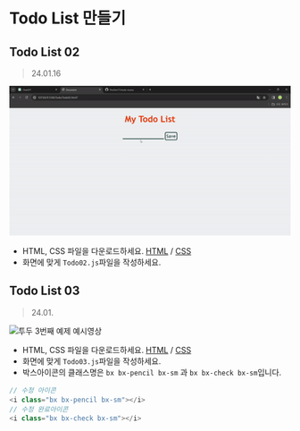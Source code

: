 # Todo List 만들기

## Todo List 02

> 24.01.16

![투두 2번째 예제 예시영상](./assets/Todo02-prolouge.gif)

-   HTML, CSS 파일을 다운로드하세요. [HTML](https://github.com/PisoDev77/study-visang/blob/main/Todo/Todo02.html) / [CSS](https://github.com/PisoDev77/study-visang/blob/main/Todo/Todo02.css)
-   화면에 맞게 `Todo02.js`파일을 작성하세요.

## Todo List 03

> 24.01.

![투두 3번째 예제 예시영상](./assets/Todo03-prolouge.gif)

-   HTML, CSS 파일을 다운로드하세요. [HTML](https://github.com/PisoDev77/study-visang/blob/main/Todo/Todo03.html) / [CSS](https://github.com/PisoDev77/study-visang/blob/main/Todo/Todo03.css)
-   화면에 맞게 `Todo03.js`파일을 작성하세요.
-   박스아이콘의 클래스명은 `bx bx-pencil bx-sm` 과 `bx bx-check bx-sm`입니다.

```js
// 수정 아이콘
<i class="bx bx-pencil bx-sm"></i>
// 수정 완료아이콘
<i class="bx bx-check bx-sm"></i>
```
